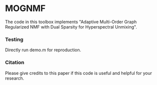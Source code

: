 # MOGNMF

The code in this toolbox implements "Adaptive Multi-Order Graph Regularized NMF with Dual Sparsity for Hyperspectral Unmixing". 


### Testing
Directly run demo.m for reproduction.

### Citation
Please give credits to this paper if this code is useful and helpful for your research.


